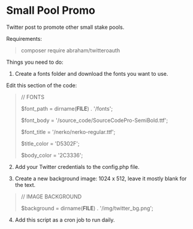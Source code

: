 # Small Pool Promo
Twitter post to promote other small stake pools.

Requirements:

> composer require abraham/twitteroauth

Things you need to do:

1) Create a fonts folder and download the fonts you want to use. 

Edit this section of the code:

> // FONTS
> 
> $font_path 	= dirname(__FILE__) . '/fonts';
> 
> $font_body  = '/source_code/SourceCodePro-SemiBold.ttf';
> 
> $font_title = '/nerko/nerko-regular.ttf';
> 
> $title_color = 'D5302F';
> 
> $body_color  = '2C3336';
> 

2) Add your Twitter credentials to the config.php file.

3) Create a new background image: 1024 x 512, leave it mostly blank for the text.
> // IMAGE BACKGROUND
> 
> $background = dirname(__FILE__) . '/img/twitter_bg.png';

4) Add this script as a cron job to run daily.

